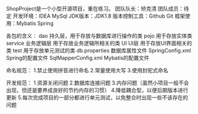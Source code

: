 ShopProject是一个小型开源项目，重在练习。
团队队长：矫克清
团队成员：待定
开发环境：IDEA MySql
JDK版本：JDK1.8
版本控制工具：Github Git
框架使用：Mybatis Spring


各包的含义：
dao 持久层，用于存放与数据库进行操作的类
pojo 用于存放实体类
service 业务逻辑层 用于存放业务逻辑所相关的类
UI  UI层 用于存放UI界面相关的类
test 用于存放单元测试的类
db.properties 数据库属性文件
SpringConfig.xml Spring的配置文件
SqlMapperConfig.xml Mybatis的配置文件


命名规范：
1.禁止使用拼音进行命名
2.常量使用大写
3.使用封驼式命名

开发规范：
1.资源关闭问题
2.数据库连接问题
3.内存问题（虽然小项目一般不会出现，但还是要养成良好的节约内存的习惯）
4.降低耦合型，以便后期版本进行更新
5.每次完成项目的一部分都进行单元测试，以免整合时出现一些不该存在的问题